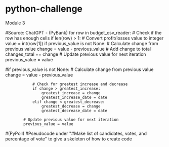 # python-challenge
Module 3

#Source: ChatGPT -
(PyBank)
for row in budget_csv_reader:
        # Check if the row has enough cells
        if len(row) > 1:
            # Convert profit/losses value to integer
            value = int(row[1])
            if previous_value is not None:
                # Calculate change from previous value
                change = value - previous_value
                # Add change to total
                changes_total += change
            # Update previous value for next iteration
            previous_value = value

#if previous_value is not None:
                # Calculate change from previous value
                change = value - previous_value
                
                # Check for greatest increase and decrease
                if change > greatest_increase:
                    greatest_increase = change
                    greatest_increase_date = date
                elif change < greatest_decrease:
                    greatest_decrease = change
                    greatest_decrease_date = date
                    
            # Update previous value for next iteration
            previous_value = value

#(PyPoll)
#Pseudocode under "#Make list of candidates, votes, and percentage of vote" to give a skeleton of how to create code
